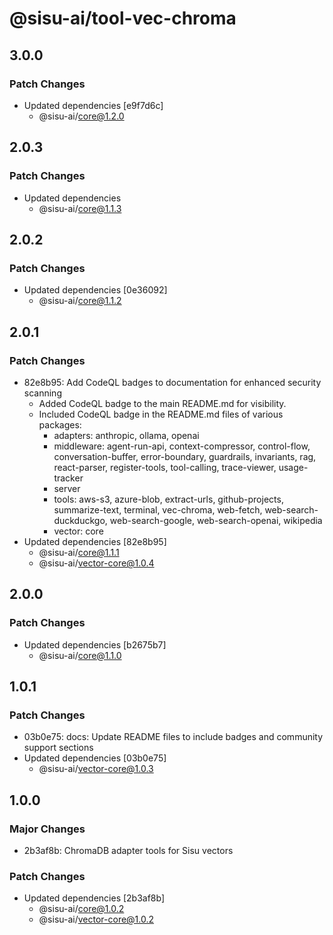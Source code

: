 # @sisu-ai/tool-vec-chroma

## 3.0.0

### Patch Changes

- Updated dependencies [e9f7d6c]
  - @sisu-ai/core@1.2.0

## 2.0.3

### Patch Changes

- Updated dependencies
  - @sisu-ai/core@1.1.3

## 2.0.2

### Patch Changes

- Updated dependencies [0e36092]
  - @sisu-ai/core@1.1.2

## 2.0.1

### Patch Changes

- 82e8b95: Add CodeQL badges to documentation for enhanced security scanning
  - Added CodeQL badge to the main README.md for visibility.
  - Included CodeQL badge in the README.md files of various packages:
    - adapters: anthropic, ollama, openai
    - middleware: agent-run-api, context-compressor, control-flow, conversation-buffer, error-boundary, guardrails, invariants, rag, react-parser, register-tools, tool-calling, trace-viewer, usage-tracker
    - server
    - tools: aws-s3, azure-blob, extract-urls, github-projects, summarize-text, terminal, vec-chroma, web-fetch, web-search-duckduckgo, web-search-google, web-search-openai, wikipedia
    - vector: core
- Updated dependencies [82e8b95]
  - @sisu-ai/core@1.1.1
  - @sisu-ai/vector-core@1.0.4

## 2.0.0

### Patch Changes

- Updated dependencies [b2675b7]
  - @sisu-ai/core@1.1.0

## 1.0.1

### Patch Changes

- 03b0e75: docs: Update README files to include badges and community support sections
- Updated dependencies [03b0e75]
  - @sisu-ai/vector-core@1.0.3

## 1.0.0

### Major Changes

- 2b3af8b: ChromaDB adapter tools for Sisu vectors

### Patch Changes

- Updated dependencies [2b3af8b]
  - @sisu-ai/core@1.0.2
  - @sisu-ai/vector-core@1.0.2
